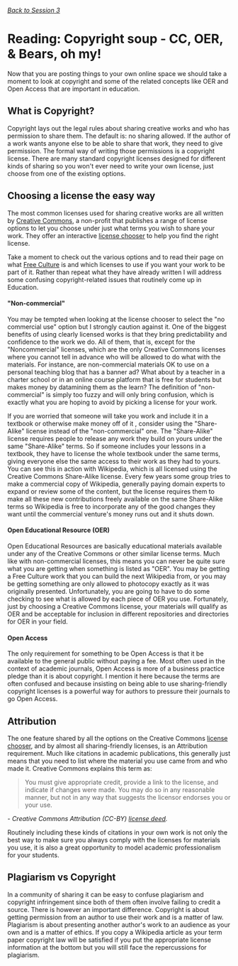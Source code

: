 *[Back to Session 3](./index.html)*

# Reading: Copyright soup - CC, OER, & Bears, oh my!

Now that you are posting things to your own online space we should take a moment to look at copyright and some of the related concepts like OER and Open Access that are important in education.

## What is Copyright?

Copyright lays out the legal rules about sharing creative works and who has permission to share them. The default is: no sharing allowed. If the author of a work wants anyone else to be able to share that work, they need to give permission. The formal way of writing those permissions is a copyright license. There are many standard copyright licenses designed for different kinds of sharing so you won't ever need to write your own license, just choose from one of the existing options.

## Choosing a license the easy way
The most common licenses used for sharing creative works are all written by [Creative Commons](https://creativecommons.org), a non-profit that publishes a range of license options to let you choose under just what terms you wish to share your work. They offer an interactive [license chooser](https://creativecommons.org/choose/) to help you find the right license. 

Take a moment to check out the various options and to read their page on what [Free Culture](https://creativecommons.org/freeworks/) is and which licenses to use if you want your work to be part of it. Rather than repeat what they have already written I will address some confusing copyright-related issues that routinely come up in Education.

#### "Non-commercial"
You may be tempted when looking at the license chooser to select the "no commercial use" option but I strongly caution against it. One of the biggest benefits of using clearly licensed works is that they bring predictability and confidence to the work we do. All of them, that is, except for the "Noncommercial" licenses, which are the only Creative Commons licenses where you cannot tell in advance who will be allowed to do what with the materials. For instance, are non-commercial materials OK to use on a personal teaching blog that has a banner ad? What about by a teacher in a charter school or in an online course platform that is free for students but makes money by datamining them as the learn? The definition of "non-commercial" is simply too fuzzy and will only bring confusion, which is exactly what you are hoping to avoid by picking a license for your work. 

If you are worried that someone will take you work and include it in a textbook or otherwise make money off of it , consider using the "Share-Alike" license instead of the "non-commercial" one. The "Share-Alike" license requires people to release any work they build on yours under the same "Share-Alike" terms. So if someone includes your lessons in a textbook, they have to license the whole textbook under the same terms, giving everyone else the same access to their work as they had to yours. You can see this in action with Wikipedia, which is all licensed using the Creative Commons Share-Alike license. Every few years some group tries to make a commercial copy of Wikipedia, generally paying domain experts to expand or review some of the content, but the license requires them to make all these new contributions freely available on the same Share-Alike terms so Wikipedia is free to incorporate any of the good changes they want until the commercial venture's money runs out and it shuts down.

#### Open Educational Resource (OER)
Open Educational Resources are basically educational materials available under any of the Creative Commons or other similar license terms. Much like with non-commercial licenses, this means you can never be quite sure what you are getting when something is listed as "OER". You may be getting a Free Culture work that you can build the next Wikipedia from, or you may be getting something are only allowed to photocopy exactly as it was originally presented. Unfortunately, you are going to have to do some checking to see what is allowed by each piece of OER you use. Fortunately, just by choosing a Creative Commons license, your materials will qualify as OER and be acceptable for inclusion in different repositories and directories for OER in your field.

#### Open Access
The only requirement for something to be Open Access is that it be available to the general public without paying a fee. Most often used in the context of academic journals, Open Access is more of a business practice pledge than it is about copyright. I mention it here because the terms are often confused and because insisting on being able to use sharing-friendly copyright licenses is a powerful way for authors to pressure their journals to go Open Access. 

## Attribution
The one feature shared by all the options on the Creative Commons [license chooser](https://creativecommons.org/choose/), and by almost all sharing-friendly licenses, is an Attribution requirement. Much like citations in academic publications, this generally just means that you need to list where the material you use came from and who made it. Creative Commons explains this term as:


> You must give appropriate credit, provide a link to the license, and indicate if changes were made. You may do so in any reasonable manner, but not in any way that suggests the licensor endorses you or your use. 

\- *Creative Commons Attribution (CC-BY) [license deed](http://creativecommons.org/licenses/by/4.0/).*

Routinely including these kinds of citations in your own work is not only the best way to make sure you always comply with the licenses for materials you use, it is also a great opportunity to model academic professionalism for your students.

## Plagiarism vs Copyright 
In a community of sharing it can be easy to confuse plagiarism and copyright infringement since both of them often involve failing to credit a source. There is however an important difference. Copyright is about getting permission from an author to use their work and is a matter of law. Plagiarism is about presenting another author's work to an audience as your own and is a matter of ethics. If you copy a Wikipedia article as your term paper copyright law will be satisfied if you put the appropriate license information at the bottom but you will still face the repercussions for plagiarism.
